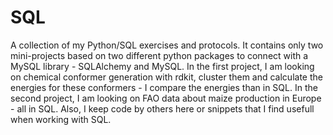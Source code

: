 # SQL
A collection of my Python/SQL exercises and protocols. It contains only two mini-projects based on two different python packages to connect with a MySQL library - SQLAlchemy and MySQL. In the first project, I am looking on chemical conformer generation with rdkit, cluster them and calculate the energies for these conformers - I compare the energies than in SQL. In the second project, I am looking on FAO data about maize production in Europe - all in SQL. Also, I keep code by others here or snippets that I find usefull when working with SQL.
